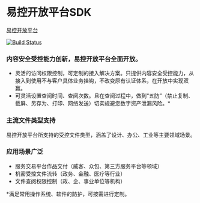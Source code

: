 # 易控开放平台SDK

[易控开放平台](https://open.ekong366.com/ "易控开放平台")

[![Build Status](https://www.travis-ci.org/ekong-server-sdk/java.svg?branch=master)](https://www.travis-ci.org/ekong-server-sdk/java)

### 内容安全受控能力创新，易控开放平台全面开放。

* 灵活的访问权限控制，可定制的接入解决方案。只提供内容安全受控能力，从接入到使用不与客户具体业务挂钩，不改变原有认证体系，在开放中实现双赢。
* 可灵活设置查阅时间、查阅次数。且在查阅过程中，做到“五防”（禁止复制、截屏、另存为、打印、网络发送）切实规避您数字资产泄漏风险。*

### 主流文件类型支持

易控开放平台所支持的受控文件类型，涵盖了设计、办公、工业等主要领域场景。

### 应用场景广泛

* 服务交易平台作品交付（威客、众包、第三方服务平台等领域）
* 机密受控文件流转（政务、金融、医疗等行业）
* 文件查阅权限控制（政、企、事业单位等机构）

*满足常用操作系统、软件的防护，可按需进行定制。
